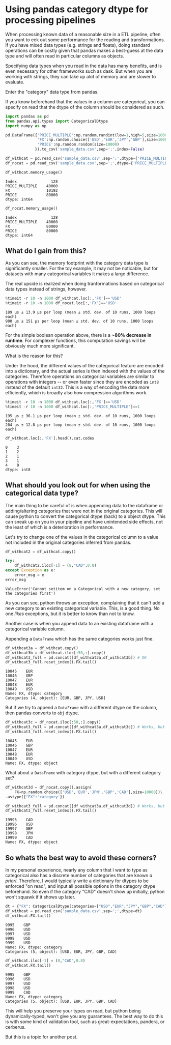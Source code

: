 
# Using pandas category dtype for processing pipelines

When processing known data of a reasonable size in a ETL pipeline, often you want to eek out some performance for the reading and transformations. If you have mixed data types (e.g. strings and floats), doing standard operations can be costly given that pandas makes a best-guess at the data type and will often read in particular columns as objects. 

Specifying data types when you read in the data has many benefits, and is even necessary for other frameworks such as dask. But when you are working with strings, they can take up alot of memory and are slower to evaluate. 

Enter the "category" data type from pandas.

If you know beforehand that the values in a column are categorical, you can specify on read that the dtype of the column should be considered as such. 


```python
import pandas as pd
from pandas.api.types import CategoricalDtype
import numpy as np
```


```python
pd.DataFrame({'PRICE_MULTIPLE':np.random.randint(low=1,high=5,size=10000),
              'FX':np.random.choice(['USD','EUR','JPY','GBP'],size=10000),
              'PRICE':np.random.random(size=10000)
             }).to_csv('sample_data.csv',sep=';',index=False)
```


```python
df_withcat = pd.read_csv('sample_data.csv',sep=';',dtype={'PRICE_MULTIPLE':int,'FX':'category','PRICE':float})
df_nocat = pd.read_csv('sample_data.csv',sep=';',dtype={'PRICE_MULTIPLE':int,'FX':str,'PRICE':float})
```


```python
df_withcat.memory_usage()
```




    Index               128
    PRICE_MULTIPLE    40000
    FX                10192
    PRICE             80000
    dtype: int64




```python
df_nocat.memory_usage()
```




    Index               128
    PRICE_MULTIPLE    40000
    FX                80000
    PRICE             80000
    dtype: int64



## What do I gain from this?

As you can see, the memory footprint with the category data type is significantly smaller. For the toy example, it may not be noticable, but for datasets with many categorical variables it makes a large difference.

The real upside is realized when doing tranformations based on categorical data types instead of strings, however.


```python
%timeit -r 10 -n 1000 df_withcat.loc[:,'FX']=='USD'
%timeit -r 10 -n 1000 df_nocat.loc[:,'FX']=='USD'
```

    189 µs ± 13.9 µs per loop (mean ± std. dev. of 10 runs, 1000 loops each)
    900 µs ± 151 µs per loop (mean ± std. dev. of 10 runs, 1000 loops each)
    

For the simple boolean operation above, there is a __~80% decrease in runtime__. For complexer functions, this computation savings will be obviously much more significant.

What is the reason for this?

Under the hood, the different values of the categorical feature are encoded into a dictionary, and the actual series is then indexed with the values of the categories. Therefore operations on categorical variables are similar to operations with integers -- or even faster since they are encoded as `int8` instead of the default `int32`. This is a way of encoding the data more efficiently, which is broadly also how compression algorithms work. 


```python
%timeit -r 10 -n 1000 df_withcat.loc[:,'FX']=='USD'
%timeit -r 10 -n 1000 df_withcat.loc[:,'PRICE_MULTIPLE']==1
```

    195 µs ± 36.1 µs per loop (mean ± std. dev. of 10 runs, 1000 loops each)
    204 µs ± 12.8 µs per loop (mean ± std. dev. of 10 runs, 1000 loops each)
    


```python
df_withcat.loc[:,'FX'].head().cat.codes
```




    0    3
    1    2
    2    1
    3    1
    4    0
    dtype: int8



## What should you look out for when using the categorical data type?

The main thing to be careful of is when appending data to the dataframe or adding/altering categories that were not in the original categories. This will cause python to convert the categorical dtype (back) to a object dtype. This can sneak up on you in your pipeline and have unintended side effects, not the least of which is a deterioration in performance.

Let's try to change one of the values in the categorical column to a value not included in the original categories inferred from pandas.


```python
df_withcat2 = df_withcat.copy()
```


```python
try:
    df_withcat2.iloc[-1] = (8,"CAD",0.8)
except Exception as e:
    error_msg = e
error_msg
```




    ValueError('Cannot setitem on a Categorical with a new category, set the categories first')



As you can see, python throws an exception, complaining that it can't add a new category to an existing categorical variable. This, is a good thing. No one _likes_ exceptions, but it is better to know than not to know.

Another case is when you append data to an existing dataframe with a categorical variable column.

Appending a `DataFrame` which has the same categories works just fine.


```python
df_withcat3a = df_withcat.copy()
df_withcat3b = df_withcat.iloc[:50,:].copy()
df_withcat3_full = pd.concat([df_withcat3a,df_withcat3b]) # OK
df_withcat3_full.reset_index().FX.tail()
```




    10045    EUR
    10046    GBP
    10047    EUR
    10048    EUR
    10049    USD
    Name: FX, dtype: category
    Categories (4, object): [EUR, GBP, JPY, USD]



But if we try to append a `DataFrame` with a different dtype on the column, then pandas converts to `obj` dtype.


```python
df_withcat3c = df_nocat.iloc[:50,:].copy()
df_withcat3_full = pd.concat([df_withcat3a,df_withcat3c]) # Works, but drops Category
df_withcat3_full.reset_index().FX.tail()
```




    10045    EUR
    10046    GBP
    10047    EUR
    10048    EUR
    10049    USD
    Name: FX, dtype: object



What about a `DataFrame` with category dtype, but with a different category set?


```python
df_withcat3d = df_nocat.copy().assign(
    FX=np.random.choice(['USD','EUR','JPN','GBP','CAD'],size=10000))\
.astype({"FX":'category'})

df_withcat3_full = pd.concat([df_withcat3a,df_withcat3d]) # Works, but drops Category
df_withcat3_full.reset_index().FX.tail()
```




    19995    CAD
    19996    USD
    19997    GBP
    19998    JPN
    19999    CAD
    Name: FX, dtype: object



## So whats the best way to avoid these corners?

In my personal experience, nearly any column that I want to type as categorical also has a discrete number of categories that are known _a priori_. Therefore, I would typically write a dictionary for dtypes to be enforced "on read", and input all possible options in the category dtype beforehand. So even if the category "CAD" doesn't show up initially, python won't squawk if it shows up later.


```python
dt = {"FX": CategoricalDtype(categories=["USD","EUR","JPY","GBP","CAD"]),'PRICE_MULTIPLE':int,'PRICE':float}
df_withcat = pd.read_csv('sample_data.csv',sep=';',dtype=dt)
df_withcat.FX.tail()
```




    9995    GBP
    9996    USD
    9997    USD
    9998    USD
    9999    USD
    Name: FX, dtype: category
    Categories (5, object): [USD, EUR, JPY, GBP, CAD]




```python
df_withcat.iloc[-1] = (8,"CAD",0.8)
df_withcat.FX.tail()
```




    9995    GBP
    9996    USD
    9997    USD
    9998    USD
    9999    CAD
    Name: FX, dtype: category
    Categories (5, object): [USD, EUR, JPY, GBP, CAD]



This will help you preserve your types on read, but python being dynamically-typed, won't give you any guarantees. The best way to do this is with some kind of validation tool, such as great-expectations, pandera, or cerberus.

But this is a topic for another post.
